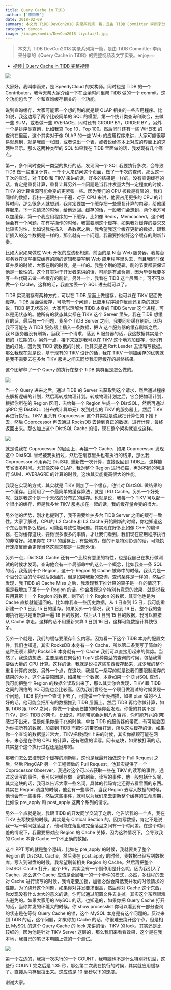 ```yaml
---
title: Query Cache in TiDB
author: ['李雨来']
date: 2018-02-09
summary: 本文为 TiDB DevCon2018 实录系列第一篇，是由 TiDB Committer 李雨来分享的《Query Cache in TiDB》的完整视频及文字实录。
category: devcon
image: /images/media/DevCon2018-liyulai/1.jpg
---
```


>本文为 TiDB DevCon2018 实录系列第一篇，是由 TiDB Committer 李雨来分享的《Query Cache in TiDB》的完整视频及文字实录。enjoy~~

+ [视频 | Query Cache in TiDB 完整视频](https://v.qq.com/x/page/q0549wlsfop.html)

![](media/DevCon2018-liyulai/1.jpg)

大家好，我叫李雨来，是 SpeedyCloud 的架构师。同时也是 TiDB 的一个 Contributor，我今天帮大家介绍一下在业余时间里帮 TiDB 做的一个 commit，这个功能包含了一个和查询缓存相关的一个功能。

说到查询缓存，大家可能第一个想的到的就是跟 OLAP 相关的一些应用程序。比如说，我这边写了两个比较简单的 SQL 的模型，第一个统计类查询和聚合，去做一些 SUM，或者做一些 AVERAGE，同时还有 GROUP BY，ORDER BY 。另外一个是排序类查询，比如我查 Top 10，Top 100。然后同时还有一些 WHERE 的查询在里面，这个其实对于像 OLAP 的一些 Web 的应用程序来讲，大家可能很容易就想到，就是我画一张图，或者说出一个表，或者说给基本上对应的界面上的这两种显示。那么这两种类型的 SQL 如果我在 TiDB 里面做的话，我发现有几个痛点。

第一，多个同时查同一类型的执行的话，发现同一个 SQL 我要执行多次，会导致 TiDB 做一些重复计算。一千个人来访问这个页面，做了一千次的查询，那么这一千次的查询，对 TiDB 和 TiKV 来讲的话，好多的结果是一样的。没有查询缓存的话，肯定是重复计算，重复计算另外一个问题是当我并发量大到一定程度的时候，TiKV 的计算资源可能会变的更紧张一些。因为我们的 CPU 核数是有限的，我扫同样的数据，我扫一遍跟扫一千遍，对于 CPU 来讲，他要占用更多的 CPU 的计算时间。那么很多人就想到，我肯定要加一个缓存把一些重复计算的内容，给他缓存起来，下一次请求的时候，给他返回。缓存的话，一般我们会想到，两个地方可以加缓存，第一个我应用程序加一下缓存，比如像 Redis，Memcached。这个时候会有一个问题，在有写操作的时候，我需要刷这个缓存，如果我对缓存的要求又比较实时性，比如说我先插入一条数据之后，我希望我这个缓存更新的数据，跟我新插入的这个数据是一样的，那么就有一个问题，我需要控制好这个缓存的刷新节奏。

比如大家如果做过 Web 开发的应该都知道，前面的是 N 台 Web 服务器，我每台服务器在读写相应缓存的刷的逻辑都要写到 Web 应用程序里头去，而且我同时保证并发的时候，大家在刷的时候，是一样的。我整个刷的逻辑，刷的节奏都要保证他是一致性的。这个其实对于开发者来讲的话，可能是有点负担，因为毕竟我要多写一些代码去做一些缓存的刷新。另外一个，我看在 TiDB 这个层面上，可不可以做一个 Cache，这样的话，我直接丢一个 SQL 进去就可以了。

TiDB 实现缓存有两种方式，可以在 TiDB 层面上做缓存，也可以在 TiKV 层面做缓存。TiDB 层面做缓存，可能有一个问题，比应用程序操作反而还复杂的就是说，TiDB 是无状态的，大家可以理解为 TiDB 本身的 TiDB Server 这个进程，可以是无状态的。他所有的状态其实都在 TiKV 这个 Server 里头。我在 TiDB 想缓存的话，最后有一个问题，我多个 TiDB Server 之间，我要同步缓存刷新。因为我不可能在 A TiDB 服务器上插入一条数据，把 A 这个服务器的缓存刷新之后，我 B 服务器没有刷新，当我下一个请求，落到 B 服务器的话，我这数据其实是个错的（过期的）。另外一点，接下来就是我可以在 TiKV 这个地方加缓存，他也有他的好处，因为我 TiDB 读数据的时候，他其实是选 Raft Leader 去读和写数据。那么我现在就是说，基于现有的 TiKV 设计的话，我在 TiKV 一侧加缓存的优势就是我不需要去在多台 TiKV 服务之间去同步我实际缓存的最终结果。

这个图解释了一个 Query 的执行在整个 TiDB 集群里是怎么做的。

![](media/DevCon2018-liyulai/2.jpg)

当一个 Query 进来之后，通过 TiDB 的 Server 去获取到这个请求，然后通过程序去解析逻辑的计划，然后再转成物理计划。转成物理计划之后，它会把物理计划，根据你所在的 Region 区间，去给每一个 Region 生成一个 DistSQL，然后再通过 gRPC 把 DistSQL（分布式计算单元）发到对应的 TiKV 的服务器上，然后 TiKV 再进行执行。TiKV 里头有 Coprocessor 这个其实就是说我把计算任务下推下去，然后 Coprocessor 再去通过 RocksDB 去读到真正的数据，进行计算，最终返回出来。那么加上这个 DistSQL Cache 的话，现在整个架构就变成这样。

![](media/DevCon2018-liyulai/3.jpg)

就是说我在 Coprocessor 的层面上，再挂一个 Cache，如果 Coprocessor 发现这个 DistSQL 曾经被我执行过，然后在缓存里头也有执行的结果，那么我 Coprocessor 不用再把 DistSQL 重新做一次计算，直接返回到 TiDB上，这样能节省很多时间。尤其像这种 OLAP，我对整个 Region 进行扫描，再对不同的列进行 SUM，AVERAGRE 的计算的时候，这块其实能提高很大的性能。

我现在实现的方式，其实就是 TiKV 侧加了一个缓存。他针对 DistSQL 做结果的一个缓存。目前用了一个最简单的缓存算法，就是 LRU Cache。另外一个好处呢，就是我这个是一个天然的分布式的缓存。也就是说，我每一个 TiKV 可以配一个很小的缓存，但是我多台 TiKV 服务加在一起的话，我的缓存量会变的很大。

另外他的优势，刚才也提到了，我不需要维护多台 TiDB Server 之间的缓存一致性。大家了解过，CPU的 L2 Cache 和 L3 Cache 开始刷新的时候，你也知道这个东西是有多么热闹。可能会导致性能问题。其实现在好多比如像 C++ 的编译器，在对缓存这块，要做很多很多的事情，才让我们看到，我们现在应用程序执行的非常好。如果你在 CPU 的缓存上，有些地方，做的不是特别协调的话，可能执行速度反而会更慢当然这些这都是一些题外话。

另外一点，DistSQL Cache 还有一个比较有意思的特性，也是我自己在执行做测试的时候才发现，查询他会有一个局部命中的这么一个概念，比如我查一条 SQL 的话，我落到十个 Region，这十个 Region 的 Cache 被命中的时候，我认为是一个百分之百的命中然后返回的，但是如果我新的查询，查询条件是一样的，然后你发现，我 TiDB 的 Cache Miss 之后，我发现我下推计算的算子是一样的情况下。但是我增加了第十一个 Region 的话，你会发现这个特别有意思的效果，就是说我只用算第十一个 Region 的数据，剩下的十个 Region 的数据，其实他也是为 Cache 直接就能返回的。比如像我查一些历史数据，从 1 日查到 15 日，我可能重新建一个 1 日到 15 日的缓存。如果另外一个情况，我 1 日到 16 日，整个我的查询执行是只是重新算一遍 16 日的数据，然后从 1 日到 15 日的数据，我可以直接从 Cache 拿走。这样的话不用重新来算 1 日到 16 日，这样可能数据计算快很多。

另外一个就是，我们的缓存要缓存什么内容。因为看一下这个 TiDB 本身的配置文件，我们也知道，其实 RocksDB 本身有一个 Cache，所以第二条我写了简单的这种无须计算的 RocksDB 本身就有一个 Cache 我们可以直接用起来的优势。当然了，我这边想法，主要是我在聚合和 TopN 这种类型的查询的时候，包括我需要做大量的 CPU 计算。这样的话，我就是说把这些东西缓存起来，减少我的整个重复计算的次数。另外一个点，在这块，我最后一条写的就是说我们要限制缓存的结果的大小，这个主要原因是，如果我一个数据，本身如果一个 DistSQL 查询，我可能把整个 Region 的数据全读取出来了，那么其实你会发现，TiKV 跟 TiDB 之间的网络的 I/O 可能也会比较高。因为我们曾经在一个项目做测试的时候发现一个问题，TiDB 执行一个查询下去了，可能做一个全表扫描，如果 plan 做的不太好的话。他可能会把所有的数据推到 TiDB 层面上。然后 TiDB 再给你做计算，如果 TiDB 跟 TiKV 之间，你做一个全表扫描的时候你会发现，你慢的其实不是TiKV，是你 TiDB 的网卡。比如说，可能带宽会达到八九百兆，你可能万兆的(网)感觉不出来，但是如果你是千兆的时候，单台 TiDB 的服务器的带宽，有可能会因为你把所有的数据，加载到 TiDB 而把你的带宽给打满，所以这块缓存的话，如果你一个查询的数据量非常大，TiKV把数据推上来的时候，其实你瓶颈可能在网卡，未必是在你的 CPU 的计算，还有磁盘的读写。网卡这块，如果被打满的话，其实整个这个执行过程还是挺疼的。

那我们怎么去控制这个缓存的刷新呢，这也是我最开始做这个 Pull Request 之后，然后 PingCAP 另一个工程师做的 Pull Request，他其实提供了一个 Coprocessor Observer，我通过这个可以去获取一些在 TiKV 的读写的事件，通过这读写的事件，我可以对缓存做一定的刷新，读写的事件，他一般包括什么呢，其实这块的话，我可以告诉大家一些名词，具体的代码肯定还得去看里面的东西。其实在 Region 调度的时候，他会有一些事件，当我 Region 去写入数据的时候，他也会有一些事件，然后这些事件，就可以为我们来去更新整个缓存的生命周期，比如像 pre_apply 和 post_apply 这两个系列的请求。

另外一个点就是说，我跟 TiDB 的开发同学交流了之后，他告诉我的一个点，我在 TiKV 去写数据的时候，其实是有 Critical Section 的，因为写数据，肯定不是说我一写一瞬间就落盘了，他可能在落盘和完全落盘之间有一个时间差。在这个时间差的情况下，我需要把对应 Region 的 Cache 关掉，因为这种情况下，会导致我的 Cache 本身 Cache 一个不正确的数据。

这个 PPT 写的就是整个逻辑，比如在 pre_apply 的时候，我就要关了整个 Region 的 DistSQL Cache，然后我在 post_apply 的时候，我数据已经写到数据库，写入到磁盘的时候，我希望刷新相关 Region 的 Cache。然后再把整个 DistSQL Cache 打开，这个 PR，其实会有一个副作用是什么呢，因为我引入了 Cache，那么这个 Cache 应该是全局唯一的一个单件的模式，必然，多线程的去对 Cache 进行读写的时候，我肯定要加锁，加锁必然会降低我并发的时候请求的性能。为了绕开这个问题，如果你对并发要求很高，然后你对 Cache 这个东西，你发现没有什么太大的意义的话，你可以通过配置文件去关掉。其实这个东西很难去避免的。如果大家用的 MySQL 的话，也知道的，如果你把 Query Cache 打开的话，当你并发的环境大的时候。你 show processlist 你可以看到有一部分查询的状态是在等待 Query Cache 的锁，这个 MySQL 本身是有这个问题的。反过来到 TiDB 的话，这个问题，如果你加 Cache 的话，你很难去绕开这个点。但是相比 MySQL 的这个 Query Cache 的 lock 来讲的话。TiKV 的 lock，其实还是比较细的。因为他是针对 TiKV Server 这层的，那么我们来看看效果，这个是在我本地，我自己的笔记本电脑上做的一个测试。

![](media/DevCon2018-liyulai/4.jpg)

第一个左边的，我第一次执行的一个 COUNT，我电脑也不是什么特别好机型，这些行 COUNT 完之后是 1.35 秒，那么第二次我在执行的时候，其实就应用缓存了。直接从内存里拉出来。这应该是 10 毫秒以下的速度。

谢谢大家。
